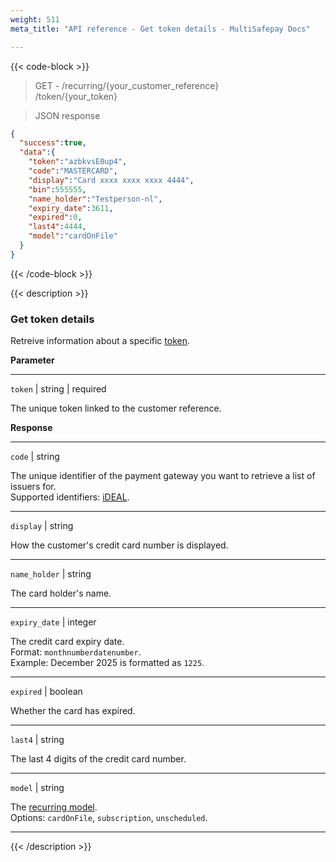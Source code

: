 ```yaml
---
weight: 511
meta_title: "API reference - Get token details - MultiSafepay Docs"

---
```


{{< code-block >}}

> GET - /recurring/{your_customer_reference}  
/token/{your_token}

> JSON response

```json
{
  "success":true,
  "data":{
    "token":"azbkvsE0up4",
    "code":"MASTERCARD",
    "display":"Card xxxx xxxx xxxx 4444",
    "bin":555555,
    "name_holder":"Testperson-nl",
    "expiry_date":3611,
    "expired":0,
    "last4":4444,
    "model":"cardOnFile"
  }
}
```

{{< /code-block >}}

{{< description >}}

### Get token details

Retreive information about a specific [token](/features/recurring-payments).

**Parameter**

----------------
`token` | string | required

The unique token linked to the customer reference.  

**Response**

----------------
`code` | string 

The unique identifier of the payment gateway you want to retrieve a list of issuers for.  
Supported identifiers: [iDEAL](#ideal-issuers).

----------------
`display` | string 

How the customer's credit card number is displayed.  

----------------
`name_holder` | string 

The card holder's name.  

----------------
`expiry_date` | integer 

The credit card expiry date.  
Format: `monthnumberdatenumber`.  
Example: December 2025 is formatted as `1225`.

----------------
`expired` | boolean 

Whether the card has expired.

----------------
`last4` | string 

The last 4 digits of the credit card number. 

----------------
`model` | string 

The [recurring model](/features/recurring-payments/#recurring-models).  
Options: `cardOnFile`, `subscription`, `unscheduled`.  

----------------


{{< /description >}}